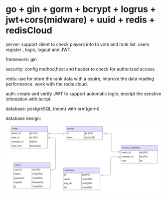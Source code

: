 # go + gin + gorm + bcrypt + logrus + jwt+cors(midware) + uuid + redis + redisCloud

server:
support client to check players info to vote and rank list. users register , login, logout and JWT.

framework: gin

security: config method,host and header to check for authorized access.

redis: use for store the rank data with a expire, improve the data reading performance. work with the redis cloud.

auth: create and verify JWT to support automatic login, encript the senstive infomation with bcript.

database: postgreSQL (neon) with orm(gorm)

database design:
![failed](https://github.com/Arthaszs007/RankingApp-Backend/blob/master/DBR.png?raw=true)
